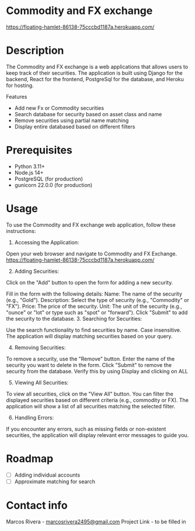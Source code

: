 # Commodity and FX exchange 
https://floating-hamlet-86138-75cccbd1187a.herokuapp.com/

# Description
The Commodity and FX exchange is a web applications that allows users to keep track of their securities. The application is built using Django for the backend, React for the frontend, PostgreSql for the database, and Heroku for hosting. 

Features

* Add new Fx or Commodity securities
* Search database for security based on asset class and name
* Remove securities using partial name matching
* Display entire databased based on different filters


# Prerequisites
* Python 3.11+
* Node.js 14+
* PostgreSQL (for production)
* gunicorn 22.0.0 (for production)


# Usage 
To use the Commodity and FX exchange web application, follow these instructions:

1. Accessing the Application:

Open your web browser and navigate to Commodity and FX Exchange.
https://floating-hamlet-86138-75cccbd1187a.herokuapp.com/

2. Adding Securities:

Click on the "Add" button to open the form for adding a new security.

Fill in the form with the following details:
Name: The name of the security (e.g., "Gold").
Description: Select the type of security (e.g., "Commodity" or "FX").
Price: The price of the security.
Unit: The unit of the security (e.g., "ounce" or "lot" or type such as "spot" or "forward").
Click "Submit" to add the security to the database.
3. Searching for Securities:

Use the search functionality to find securities by name. Case insensitive. 
The application will display matching securities based on your query.

4. Removing Securities:

To remove a security, use the "Remove" button.
Enter the name of the security you want to delete in the form.
Click "Submit" to remove the security from the database. Verify this by using Display and clicking on ALL 

5. Viewing All Securities:

To view all securities, click on the "View All" button.
You can filter the displayed securities based on different criteria (e.g., commodity or FX).
The application will show a list of all securities matching the selected filter.

6. Handling Errors:

If you encounter any errors, such as missing fields or non-existent securities, the application will display relevant error messages to guide you.
# Roadmap
- [ ] Adding individual accounts
- [ ] Approximate matching for search 
# Contact info

Marcos Rivera - marcosrivera2495@gmail.com
Project Link - to be filled in 

